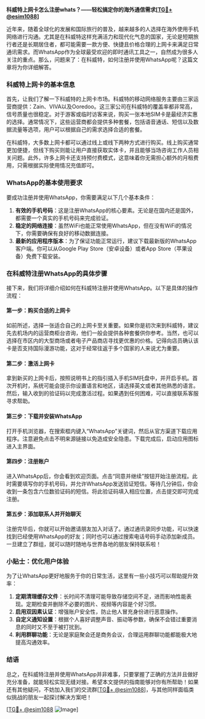 **科威特上网卡怎么注册whats？——轻松搞定你的海外通信需求[[TG💪+ @esim1088](https://t.me/s/esim1088)]**

近年来，随着全球化的发展和国际旅行的普及，越来越多的人选择在海外使用手机网络进行沟通。尤其是在科威特这样充满活力和现代化气息的国家，无论是短期旅行者还是长期居住者，都可能需要一款方便、快捷且价格合理的上网卡来满足日常通讯需求。而WhatsApp作为全球最受欢迎的即时通讯工具之一，自然成为很多人关注的重点。那么，问题来了：在科威特，如何注册并使用WhatsApp呢？这篇文章将为你详细解答。

### 科威特上网卡的基本信息

首先，让我们了解一下科威特的上网卡市场。科威特的移动网络服务主要由三家运营商提供：Zain、VIVA以及Ooredoo。这三家公司在科威特的覆盖率都非常高，信号质量也很稳定。对于游客或临时访客来说，购买一张本地SIM卡是最经济实惠的选择。通常情况下，这些运营商都会提供多种套餐，包括语音通话、短信以及数据流量等选项，用户可以根据自己的需求选择合适的套餐。

在科威特，大多数上网卡都可以通过线上或线下两种方式进行购买。线上购买通常更加便捷，但线下购买则能让用户直接获取实体卡，并且能够当场咨询工作人员相关问题。此外，许多上网卡还支持预付费模式，这意味着你无需担心额外的月租费用，只需根据实际使用情况充值即可。

### WhatsApp的基本使用要求

要成功注册并使用WhatsApp，你需要满足以下几个基本条件：

1. **有效的手机号码**：这是注册WhatsApp的核心要素。无论是在国内还是国外，都需要一个真实的手机号码来完成验证。
2. **稳定的网络连接**：虽然WiFi也能正常使用WhatsApp，但在没有WiFi的情况下，你需要确保有良好的移动数据连接。
3. **最新的应用程序版本**：为了保证功能正常运行，建议下载最新版的WhatsApp客户端。你可以从Google Play Store（安卓设备）或者App Store（苹果设备）免费下载安装。

### 在科威特注册WhatsApp的具体步骤

接下来，我们将详细介绍如何在科威特注册并使用WhatsApp。以下是具体的操作流程：

#### 第一步：购买合适的上网卡
如前所述，选择一张适合自己的上网卡至关重要。如果你是初次来到科威特，建议先去机场内的运营商柜台咨询，他们一般会提供各种套餐供你参考。当然，也可以选择在市区内的大型商场或者电子产品商店寻找更优惠的价格。记得向店员确认该卡是否支持国际漫游功能，这对于经常往返于多个国家的人来说尤为重要。

#### 第二步：激活上网卡
拿到新买的上网卡后，按照说明书上的指引插入手机SIM托盘中，并开启手机。首次开机时，系统可能会提示你设置语言和地区，请选择英文或者其他熟悉的语言。然后，输入收到的验证码以完成激活过程。如果遇到任何困难，可以直接联系客服寻求帮助。

#### 第三步：下载并安装WhatsApp
打开手机浏览器，在搜索框内键入“WhatsApp”关键词，然后从官方渠道下载应用程序。注意避免点击不明来源链接以免造成安全隐患。下载完成后，启动应用图标进入主界面。

#### 第四步：注册账户
进入WhatsApp后，你会看到欢迎页面。点击“同意并继续”按钮开始注册流程。此时需要填写你的手机号码，并允许WhatsApp发送验证短信。等待几分钟后，你会收到一条包含六位数验证码的短信。将此验证码填入相应位置，点击提交即可完成注册。

#### 第五步：添加联系人并开始聊天
注册完毕后，你就可以开始邀请朋友加入对话了。通过通讯录同步功能，可以快速找到已经使用WhatsApp的好友；同时也可以通过搜索电话号码手动添加新成员。一旦建立了群组，就可以随时随地与世界各地的朋友保持联系啦！

### 小贴士：优化用户体验
为了让WhatsApp更好地服务于你的日常生活，这里有一些小技巧可以帮助提升效率：

1. **定期清理缓存文件**：长时间不清理可能导致存储空间不足，进而影响性能表现。定期检查并删除不必要的图片、视频等内容是个好习惯。
2. **启用双因素认证**：增强账户安全性，防止他人冒充身份进行恶意操作。
3. **自定义通知设置**：根据个人喜好调整声音、振动等参数，确保不会错过重要消息的同时又不至于被打扰到。
4. **利用群聊功能**：无论是家庭聚会还是商务会议，合理运用群聊功能都能极大地提高沟通效率。

### 结语

总之，在科威特注册并使用WhatsApp并非难事，只要掌握了正确的方法并且做好充分准备，就能轻松实现无缝对接。希望本文提供的指南能够对你有所帮助！如果还有其他疑问，不妨加入我们的交流群[[TG💪+ @esim1088](https://t.me/s/esim1088)]，与其他同样面临类似挑战的朋友一起探讨解决方案吧！

[[TG💪+ @esim1088](https://t.me/s/esim1088) ![Image](https://i.postimg.cc/4NQfJmqS/Snipaste-2025-05-13-00-14-12.png)]